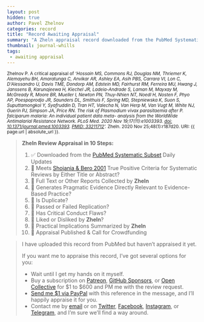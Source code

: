```yaml
---
layout: post
hidden: true
author: Pavel Zhelnov
categories: record
title: "Record Awaiting Appraisal"
summary: "A Zheln appraisal record downloaded from the PubMed Systematic Subset daily updates."
thumbnail: journal-whills
tags:
 - awaiting appraisal
---
```


<small id="citation">Zhelnov P. A critical appraisal of _‘Hossain MS, Commons RJ, Douglas NM, Thriemer K, Alemayehu BH, Amaratunga C, Anvikar AR, Ashley EA, Asih PBS, Carrara VI, Lon C, D'Alessandro U, Davis TME, Dondorp AM, Edstein MD, Fairhurst RM, Ferreira MU, Hwang J, Janssens B, Karunajeewa H, Kiechel JR, Ladeia-Andrade S, Laman M, Mayxay M, McGready R, Moore BR, Mueller I, Newton PN, Thuy-Nhien NT, Noedl H, Nosten F, Phyo AP, Poespoprodjo JR, Saunders DL, Smithuis F, Spring MD, Stepniewska K, Suon S, Suputtamongkol Y, Syafruddin D, Tran HT, Valecha N, Van Herp M, Van Vugt M, White NJ, Guerin PJ, Simpson JA, Price RN. The risk of Plasmodium vivax parasitaemia after P. falciparum malaria: An individual patient data meta- analysis from the WorldWide Antimalarial Resistance Network. PLoS Med. 2020 Nov 19;17(11):e1003393. [doi: 10.1371/journal.pmed.1003393](https://doi.org/10.1371/journal.pmed.1003393). [PMID: 33211712](https://pubmed.gov/33211712)’._ Zheln. 2020 Nov 25;48(1):r187d20. URI: {{ page.url | absolute_url }}.</small>

> **Zheln Review Appraisal in 10 Steps:**
>
> 1. ✅ Downloaded from the [PubMed Systematic Subset](https://github.com/p1m-ortho/qs-global-ortho-search-queries/blob/global-sr-query/README.md) Daily Updates
> 2. 🔄 Meets [Shojania & Bero 2001](https://www.researchgate.net/publication/11820967_Taking_Advantage_of_the_Explosion_of_Systematic_Reviews_An_Efficient_MEDLINE_Search_Strategy) True Positive Criteria for Systematic Reviews by Either Title or Abstract?
> 3. 🔄 Full Text or Other Reports Collected by **Zheln**
> 4. 🔄 Generates Pragmatic Evidence Directly Relevant to Evidence-Based Practice?
> 5. 🔄 Is Duplicate?
> 6. 🔄 Passed or Failed Replication?
> 7. 🔄 Has Critical Conduct Flaws?
> 8. 🔄 Liked or Disliked by **Zheln**?
> 9. 🔄 Practical Implications Summarized by **Zheln**
> 10. 🔄 Appraisal Published & Call for Crowdfunding

> I have uploaded this record from PubMed but haven’t appraised it yet.
>
> If you want me to appraise this record, I’ve got several options for you:
> * Wait until I get my hands on it myself.
> * Buy a subscription on [Patreon](https://patreon.com/zheln), [GitHub Sponsors](https://github.com/sponsors/drzhelnov), or [Open Collective](https://opencollective.com/zheln) for $1 to $600 and PM me with the review request.
> * [Send me $1 via PayPal](https://paypal.me/pjelnov) with this reference in the message, and I’ll happily appraise it for you.
> * Contact me by [email](mailto:pavel@zheln.com) or on [Twitter](https://twitter.com/drzhelnov), [Facebook](https://facebook.com/drzhelnov), [Instagram](https://instagram.com/igzheln), or [Telegram](https://t.me/drzhelnov), and I’m sure we’ll find a way around.
